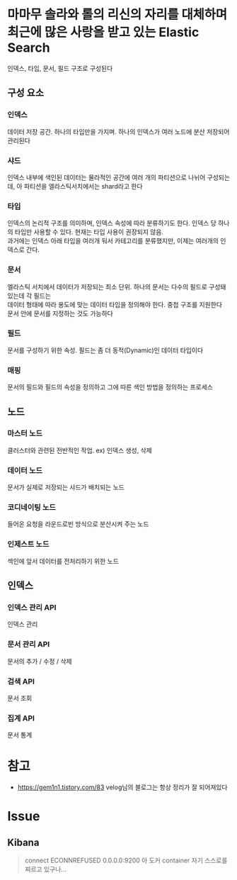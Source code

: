 # 마마무 솔라와 롤의 리신의 자리를 대체하며 최근에 많은 사랑을 받고 있는 Elastic Search
인덱스, 타입, 문서, 필드 구조로 구성된다
## 구성 요소
### 인덱스
데이터 저장 공간. 하나의 타입만을 가지며. 하나의 인덱스가 여러 노드에 분산 저장되어 관리된다
### 샤드
인덱스 내부에 색인된 데이터는 물라적인 공간에 여러 개의 파티션으로 나뉘어 구성되는데, 아 파티션을 엘라스틱서치에서는 shard라고 한다
### 타입
인덱스의 논리적 구조를 의미하며, 인덱스 속성에 따라 분류하기도 한다. 인덱스 당 하나의 타입만 사용할 수 있다. 현재는 타입 사용이 권장되지 않음.      
과거에는 인덱스 아래 타입을 여러개 둬서 카테고리를 분류했지만, 이제는 여러개의 인덱스로 간다.    
### 문서
엘라스틱 서치에서 데이터가 저장되는 최소 단위. 하나의 문서는 다수의 필드로 구성돼 있는데 각 필드는   
데이터 형태에 따라 용도에 맞는 데이터 타입을 정의해야 한다. 중첩 구조를 지원한다    
문서 안에 문서를 지정하는 것도 가능하다
### 필드
문서를 구성하기 위한 속성. 필드는 좀 더 동적(Dynamic)인 데이터 타입이다
### 매핑
문서의 필드와 필드의 속성을 정의하고 그에 따른 색인 방법을 정의하는 프로세스

## 노드
### 마스터 노드
클러스터와 관련된 전반적인 작업. ex) 인덱스 생성, 삭제
### 데이터 노드
문서가 실제로 저장되는 샤드가 배치되는 노드
### 코디네이팅 노드
들어온 요청을 라운드로빈 방식으로 분산시켜 주는 노드
### 인제스트 노드
섹인에 앞서 데이터를 전처리하기 위한 노드

## 인덱스
### 인덱스 관리 API
인덱스 관리
### 문서 관리 API 
문서의 추가 / 수정 / 삭제
### 검색 API
문서 조회
### 집계 API
문서 통계

# 참고 
- https://gem1n1.tistory.com/83 velog님의 블로그는 항상 정리가 잘 되어져있다

# Issue
## Kibana
> connect ECONNREFUSED 0.0.0.0:9200
아 도커 container 자기 스스로를 찌르고 있구나...